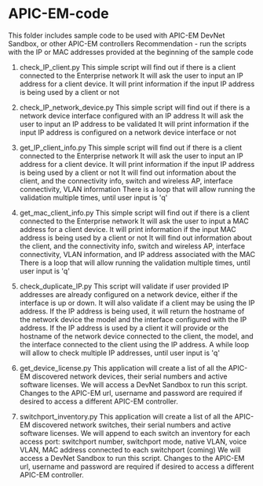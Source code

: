 # APIC-EM-code

This folder includes sample code to be used with APIC-EM DevNet Sandbox, or other APIC-EM controllers
Recommendation - run the scripts with the IP or MAC addresses provided at the beginning of the sample code

1.   check_IP_client.py
    This simple script will find out if there is a client connected to the Enterprise network
    It will ask the user to input an IP address for a client device.
    It will print information if the input IP address is being used by a client or not

2.   check_IP_network_device.py
    This simple script will find out if there is a network device interface configured with an IP address
    It will ask the user to input an IP address to be validated
    It will print information if the input IP address is configured on a network device interface or not

3.   get_IP_client_info.py
    This simple script will find out if there is a client connected to the Enterprise network
    It will ask the user to input an IP address for a client device.
    It will print information if the input IP address is being used by a client or not
    It will find out information about the client, and the connectivity info, switch and wireless AP,
    interface connectivity, VLAN information
    There is a loop that will allow running the validation multiple times, until user input is 'q'

4.   get_mac_client_info.py
    This simple script will find out if there is a client connected to the Enterprise network
    It will ask the user to input a MAC address for a client device.
    It will print information if the input MAC address is being used by a client or not
    It will find out information about the client, and the connectivity info, switch and wireless AP,
    interface connectivity, VLAN information, and IP address associated with the MAC
    There is a loop that will allow running the validation multiple times, until user input is 'q'

5.   check_duplicate_IP.py
    This script will validate if user provided IP addresses are already configured on a network device,
    either if the interface is up or down. It will also validate if a client may be using the IP address.
    If the IP address is being used, it will return the hostname of the network device
    the model and the interface configured with the IP address.
    If the IP address is used by a client it will provide or the hostname of the network device connected to the client,
    the model, and the interface connected to the client using the IP address.
    A while loop will allow to check multiple IP addresses, until user input is 'q'

6.   get_device_license.py
    This application will create a list of all the APIC-EM discovered network devices, their serial numbers and
    active software licenses.
    We will access a DevNet Sandbox to run this script.
    Changes to the APIC-EM url, username and password are required if desired to access a different APIC-EM controller.

7.   switchport_inventory.py
    This application will create a list of all the APIC-EM discovered network switches, their serial numbers and
    active software licenses.
    We will append to each switch an inventory for each access port: switchport number, switchport mode, native VLAN,
    voice VLAN, MAC address connected to each switchport (coming)
    We will access a DevNet Sandbox to run this script.
    Changes to the APIC-EM url, username and password are required if desired to access a different APIC-EM controller.